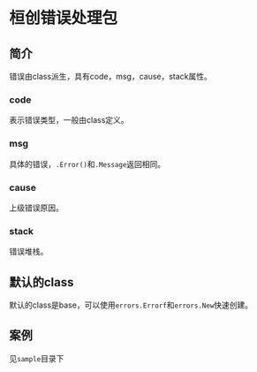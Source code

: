# 桓创错误处理包
## 简介
错误由class派生，具有code，msg，cause，stack属性。

### code
表示错误类型，一般由class定义。

### msg
具体的错误，`.Error()`和`.Message`返回相同。

### cause
上级错误原因。

### stack
错误堆栈。

## 默认的class
默认的class是base，可以使用`errors.Errorf`和`errors.New`快速创建。

## 案例
见`sample`目录下

